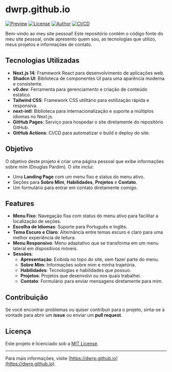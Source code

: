 # dwrp.github.io

[![Preview](https://img.shields.io/badge/preview-live-brightgreen)](https://dwrp.github.io)
[![License](https://img.shields.io/badge/license-MIT-blue)](https://opensource.org/licenses/MIT)
[![Author](https://img.shields.io/badge/author-Douglas%20Pardim-orange)](https://github.com/dwrp)
[![CI/CD](https://github.com/dwrp/dwrp.github.io/actions/workflows/main.yml/badge.svg)](https://github.com/dwrp/dwrp.github.io/actions)

Bem-vindo ao meu site pessoal! Este repositório contém o código fonte do meu site pessoal, onde apresento quem sou, as tecnologias que utilizo, meus projetos e informações de contato.

## Tecnologias Utilizadas

- **Next.js 14**: Framework React para desenvolvimento de aplicações web.
- **Shadcn UI**: Biblioteca de componentes UI para uma aparência moderna e consistente.
- **v0.dev**: Ferramenta para gerenciamento e criação de conteúdo estático.
- **Tailwind CSS**: Framework CSS utilitário para estilização rápida e responsiva.
- **next-intl**: Biblioteca para internacionalização e suporte a múltiplos idiomas no Next.js.
- **GitHub Pages**: Serviço para hospedar o site diretamente do repositório GitHub.
- **GitHub Actions**: CI/CD para automatizar o build e deploy do site.

## Objetivo

O objetivo deste projeto é criar uma página pessoal que exibe informações sobre mim (Douglas Pardim). O site inclui:

- Uma **Landing Page** com um menu fixo e status do menu ativo.
- Seções para **Sobre Mim**, **Habilidades**, **Projetos** e **Contato**.
- Um formulário para entrar em contato diretamente comigo.

## Features

- **Menu Fixo**: Navegação fixa com status do menu ativo para facilitar a localização de seções.
- **Escolha de Idiomas**: Suporte para Português e Inglês.
- **Tema Escuro e Claro**: Alternância entre temas escuro e claro para uma melhor experiência de leitura.
- **Menu Responsivo**: Menu adaptativo que se transforma em um menu lateral em dispositivos móveis.
- **Sessões**:
  - **Apresentação**: Exibida no topo do site, sem fazer parte do menu.
  - **Sobre Mim**: Informações sobre mim e minha trajetória.
  - **Habilidades**: Tecnologias e habilidades que possuo.
  - **Projetos**: Projetos que desenvolvi ou nos quais trabalhei.
  - **Contato**: Formulário para enviar mensagens diretamente para mim.

## Contribuição

Se você encontrar problemas ou quiser contribuir para o projeto, sinta-se à vontade para abrir um **issue** ou enviar um **pull request**.

## Licença

Este projeto é licenciado sob a [MIT License](LICENSE).

---

Para mais informações, visite [https://dwrp.github.io](https://dwrp.github.io).

